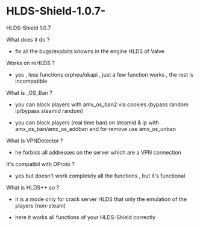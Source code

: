 # HLDS-Shield-1.0.7-
HLDS-Shield 1.0.7

What does it do ?

- fix all the bugs/exploits knowns in the engine HLDS of Valve

Works on reHLDS ?

- yes , less functions orpheu/okapi , just a few function works , the rest is incompatible

What is _OS_Ban ?

- you can block players with amx_os_ban2 <name> <reason> <time> via cookies (bypass random ip/bypass steamid random)
  
- you can block players (real time ban) on steamid & ip with amx_os_ban/amx_os_addban and for remove use amx_os_unban

What is VPNDetector ?

- he forbids all addresses on the server which are a VPN connection
  
It's compatbil with DProto ?

- yes but doesn't work completely all the functions , but it's functional

What is HLDS++.so ?

- it is a mode only for crack server HLDS that only the emulation of the players (non-steam)

- here it works all functions of your HLDS-Shield correctly
